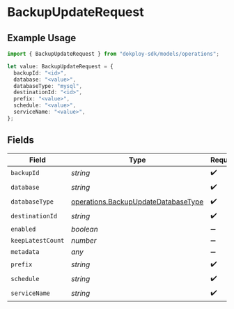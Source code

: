 # BackupUpdateRequest

## Example Usage

```typescript
import { BackupUpdateRequest } from "dokploy-sdk/models/operations";

let value: BackupUpdateRequest = {
  backupId: "<id>",
  database: "<value>",
  databaseType: "mysql",
  destinationId: "<id>",
  prefix: "<value>",
  schedule: "<value>",
  serviceName: "<value>",
};
```

## Fields

| Field                                                                                      | Type                                                                                       | Required                                                                                   | Description                                                                                |
| ------------------------------------------------------------------------------------------ | ------------------------------------------------------------------------------------------ | ------------------------------------------------------------------------------------------ | ------------------------------------------------------------------------------------------ |
| `backupId`                                                                                 | *string*                                                                                   | :heavy_check_mark:                                                                         | N/A                                                                                        |
| `database`                                                                                 | *string*                                                                                   | :heavy_check_mark:                                                                         | N/A                                                                                        |
| `databaseType`                                                                             | [operations.BackupUpdateDatabaseType](../../models/operations/backupupdatedatabasetype.md) | :heavy_check_mark:                                                                         | N/A                                                                                        |
| `destinationId`                                                                            | *string*                                                                                   | :heavy_check_mark:                                                                         | N/A                                                                                        |
| `enabled`                                                                                  | *boolean*                                                                                  | :heavy_minus_sign:                                                                         | N/A                                                                                        |
| `keepLatestCount`                                                                          | *number*                                                                                   | :heavy_minus_sign:                                                                         | N/A                                                                                        |
| `metadata`                                                                                 | *any*                                                                                      | :heavy_minus_sign:                                                                         | N/A                                                                                        |
| `prefix`                                                                                   | *string*                                                                                   | :heavy_check_mark:                                                                         | N/A                                                                                        |
| `schedule`                                                                                 | *string*                                                                                   | :heavy_check_mark:                                                                         | N/A                                                                                        |
| `serviceName`                                                                              | *string*                                                                                   | :heavy_check_mark:                                                                         | N/A                                                                                        |